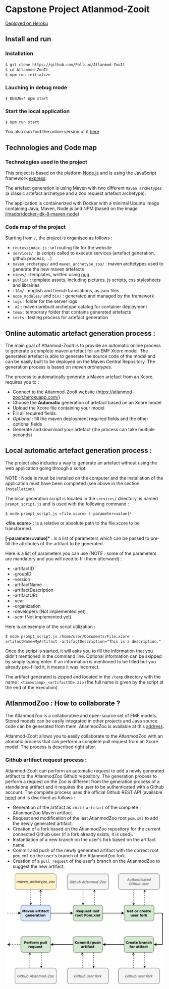 # Capstone Project Atlanmod-Zooit
[Deployed on Heroku](https://atlanmod-zooit.herokuapp.com/)

## Install and run

### Installation 
```
$ git clone https://github.com/Polluux/Atlanmod-ZooIt
$ cd Atlanmod-ZooIt
$ npm run initialize
```

### Lauching in debug mode
```
$ DEBUG=* npm start
```

### Start the local application
```
$ npm run start
```
You also can find the online version of it [here](https://atlanmod-zooit.herokuapp.com/) 

## Technologies and Code map
### Technologies used in the project
This project is based on the platform [Node.js](https://nodejs.org/en/) and is using the JavaScript framework [express](http://www.expressjs.com). 

The artefact generation is using Maven with two different `Maven archetypes` (a classic artefact archetype and a zoo request artefact archetype).

The application is containerized with Docker with a minimal Ubuntu image containing Java, Maven, Node.js and NPM (based on the image [jimador/docker-jdk-8-maven-node](https://hub.docker.com/r/jimador/docker-jdk-8-maven-node/))

### Code map of the project
Starting from `/`, the project is organised as follows :
 - `routes/index.js` : url routing file for the website
 - `services/` : js scripts called to execute services (artefact generation, github process, ...)
 - `maven_archetype/` and `maven_archetype_zoo/` : maven archetypes used to generate the new maven artefacts
 - `views/` : templates, written using [pug](https://pugjs.org/). 
 - `public/` : template assets, including pictures, js scripts, css stylesheets and librairies
 - `i18n/` : english and french translations, as json files
 - `node_modules/` and  `bin/` : generated and managed by the framework  
 - `logs` : folder for the server logs
 - `.m2` : maven prebuilt archetype catalog for container deployment
 - `temp` : temporary folder that contains generated artefacts
 - `tests` : testing process for artefact generation

## Online automatic artefact generation process :
The main goal of Atlanmod-ZooIt is to provide an automatic online process to generate a complete maven artefact for an EMF Xcore model. The generated artefact is able to generate the source code of the model and can be easily built to be deployed on the Maven Central Repository. The generation process is based on *maven archetypes*. 

The process to automatically generate a Maven artefact from an Xcore, requires you to :
- Connect to the Atlanmod-ZooIt website (https://atlanmod-zooit.herokuapp.com/)
- Choose the **Automatic** generation of artefact based on an Xcore model
- Upload the Xcore file containing your model
- Fill all required fields.
- *Optional* : fill the maven deployment required fields and the other optional fields
- Generate and download your artefact (the process can take multiple seconds)

## Local automatic artefact generation process :
The project also includes a way to generate an artefact without using the web application going through a script.

NOTE : Node.js must be installed on the computer and the installation of the application must have been completed (see above in the section `Installation`).

The local generation script is located in the `services/` directory, is named `prompt_script.js` and is used with the following command :
```
$ node prompt_script.js <file.xcore> [-parameter=value]*
```
**<file.xcore>** : is a relative or absolute path to the file.xcore to be transformed.

**[-parameter=value]\*** : is a list of parameters which can be passed to pre-fill the attributes of the artifact to be generated.

Here is a list of parameters you can use (NOTE : some of the parameters are mandatory and you will need to fill them afterward) :
 - -artifactID
 - -groupID
 - -version
 - -artifactName
 - -artifactDescription
 - -artifactURL
 - -year
 - -organization
 - -developers (Not implemented yet)
 - -scm (Not implemented yet)

Here is an exemple of the script utilization :
```
$ node prompt_script.js /home/user/Documents/File.xcore -artifactName=MyArtifact -artifactDescription="This is a description."
```

Once the script is started, it will asks you to fill the information that you didn't mentioned in the command line. Optional information can be skipped by simply typing enter. If an information is mentioned to be filled but you already pre-filled it, it means it was incorrect.

The artifact generated is zipped and located in the `/temp` directory with the name : `<timestamp>_<artifactID>.zip` (fhe full name is given by the script at the end of the execution).


## AtlanmodZoo : How to collaborate ?
The AtlanmodZoo is a collaborative and open-source set of EMF models. Stored models can be easily integrated in other projects and Java source code can be generated from them. AtlanmodZoo is available at this [address](https://github.com/atlanmod/zoo).

Atlanmod-ZooIt allows you to easily collaborate to the AtlanmodZoo with an atomatic process that can perform a complete pull request from an Xcore model. The process is described right after.
### Github artifact request process :
Atlanmod-ZooIt can perform an automatic request to add a newly generated artifact to the AtlanmodZoo Github repository. The generation process to perform a request on the Zoo is different from the generation process of a standalone artifact and it requires the user to be authenticated with a Github account. The complete process uses the official Github REST API (available [here](https://developer.github.com/v3/)) and is discribed as follows :
 - Generation of the artifact as `child artifact` of the complete AtlanmodZoo Maven artifact.
 - Request and modification of the last AtlanmodZoo root `pom.xml` to add the newly generated artifact.
 - Creation of a fork based on the AtlanmodZoo repository for the current connected Github user (if a fork already exists, it is used).
 - Instantiation of a new branch on the user's fork based on the artifact name.
 - Commit and push of the newly generated artifact with the correct root `pom.xml` on the user's branch of the AtlanmodZoo fork.
 - Creation of a `pull request` of the user's branch on the AtlanmodZoo to suggest the new artifact.

![Github artifact request simplified schema](resources/github_request.png)